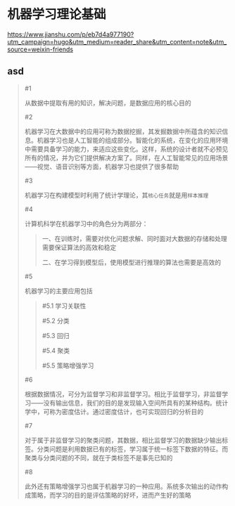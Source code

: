 # 机器学习理论基础

https://www.jianshu.com/p/eb7d4a977190?utm_campaign=hugo&utm_medium=reader_share&utm_content=note&utm_source=weixin-friends

## asd

> #1
>
> 从数据中提取有用的知识，解决问题，是数据应用的核心目的
>
> #2
>
> 机器学习在大数据中的应用可称为数据挖掘，其发掘数据中所蕴含的知识信息。机器学习也是人工智能的组成部分。智能化的系统，在变化的应用环境中需要具备学习的能力，来适应这些变化。这样，系统的设计者就不必预见所有的情况，并为它们提供解决方案了。同样，在人工智能常见的应用场景——视觉、语音识别等方面，机器学习也提供了很多帮助
>
> #3
>
> 机器学习在构建模型时利用了统计学理论，其`核心任务`就是用`样本推理`
>
> #4
>
> 计算机科学在机器学习中的角色分为两部分：
>
> > 一、在训练时，需要对优化问题求解、同时面对大数据的存储和处理需要保证算法的高效和稳定
> >
> > 二、在学习得到模型后，使用模型进行推理的算法也需要是高效的
>
> #5
>
> 机器学习的主要应用包括
>
> > #5.1 学习关联性
> >
> > #5.2 分类
> >
> > #5.3 回归
> >
> > #5.4 聚类
> >
> > #5.5 策略增强学习
>
> #6
>
> 根据数据情况，可分为监督学习和非监督学习。相比于监督学习，非监督学习——没有输出信息，我们的目的是发现输入空间所具有的某种结构。统计学中，可称为密度估计。通过密度估计，也可实现回归的分析目的
>
> #7
>
> 对于属于非监督学习的聚类问题，其数据，相比监督学习的数据缺少输出标签。分类问题是利用数据已有的标签，学习属于统一标签下数据的特征。而聚类与分类问题的不同，就在于类标签不是事先已知的
>
> #8
>
> 此外还有策略增强学习也属于机器学习的一种应用。系统多次输出的动作构成策略，而学习的目的是评估策略的好坏，进而产生好的策略
